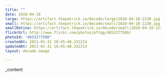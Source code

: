 ```yaml
---
title: ""
date: 2010-04-18
large: https://artifact.thepatrick.io/decade/large/2010-04-18-2230.jpg
small: https://artifact.thepatrick.io/decade/small/2010-04-18-2230.jpg
smallRetina: https://artifact.thepatrick.io/decade/small/2010-04-18-2230@2x.jpg
flickrUrl: http://www.flickr.com/photos/pftqg/4853277500/
photoId: "4853277500"
createdAt: 2011-01-31 10:45:48.332214
updatedAt: 2011-01-31 10:45:48.332214
layout: decade-image

---
```

_content
